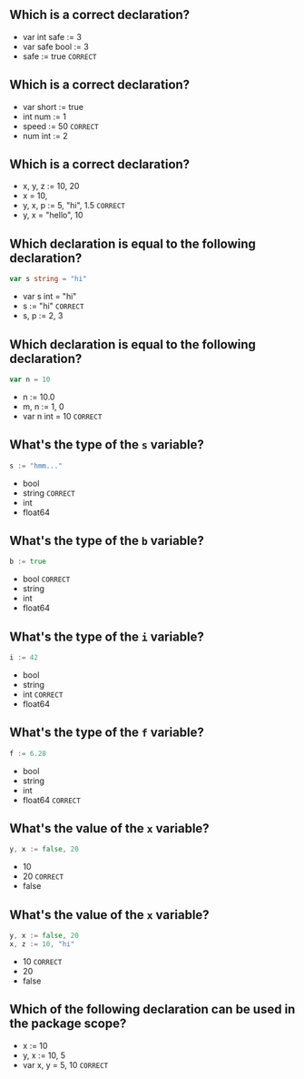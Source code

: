 ## Which is a correct declaration?
* var int safe := 3
* var safe bool := 3
* safe := true `CORRECT`

## Which is a correct declaration?
* var short := true
* int num := 1
* speed := 50 `CORRECT`
* num int := 2

## Which is a correct declaration?
* x, y, z := 10, 20
* x = 10,
* y, x, p := 5, "hi", 1.5  `CORRECT`
* y, x = "hello", 10

## Which declaration is equal to the following declaration?
```go
var s string = "hi"
```

* var s int = "hi"
* s := "hi" `CORRECT`
* s, p := 2, 3

## Which declaration is equal to the following declaration?
```go
var n = 10
```

* n := 10.0
* m, n := 1, 0
* var n int = 10 `CORRECT`

## What's the type of the `s` variable?
```go
s := "hmm..."
```

* bool
* string `CORRECT`
* int
* float64

## What's the type of the `b` variable?
```go
b := true
```

* bool `CORRECT`
* string
* int
* float64

## What's the type of the `i` variable?
```go
i := 42
```

* bool
* string
* int `CORRECT`
* float64

## What's the type of the `f` variable?
```go
f := 6.28
```

* bool
* string
* int
* float64 `CORRECT`

## What's the value of the `x` variable?

```go
y, x := false, 20
```

* 10
* 20 `CORRECT`
* false

## What's the value of the `x` variable?

```go
y, x := false, 20
x, z := 10, "hi"
```

* 10 `CORRECT`
* 20
* false

## Which of the following declaration can be used in the package scope?

* x := 10
* y, x := 10, 5
* var x, y = 5, 10 `CORRECT`

